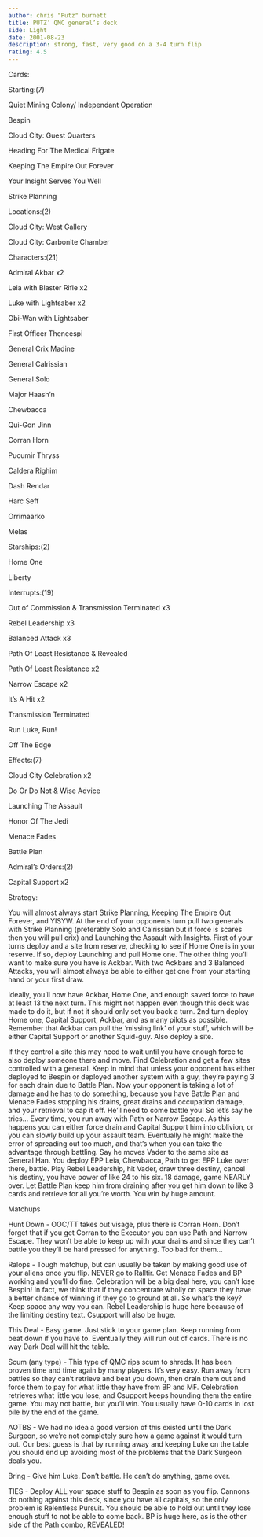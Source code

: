 ```yaml
---
author: chris "Putz" burnett
title: PUTZ’ QMC general’s deck
side: Light
date: 2001-08-23
description: strong, fast, very good on a 3-4 turn flip
rating: 4.5
---
```

Cards: 

Starting:(7) 
Quiet Mining Colony/ Independant Operation 
Bespin 
Cloud City: Guest Quarters 
Heading For The Medical Frigate 
Keeping The Empire Out Forever 
Your Insight Serves You Well 
Strike Planning 

Locations:(2) 
Cloud City: West Gallery 
Cloud City: Carbonite Chamber 

Characters:(21) 
Admiral Akbar x2 
Leia with Blaster Rifle x2 
Luke with Lightsaber x2 
Obi-Wan with Lightsaber 
First Officer Theneespi 
General Crix Madine 
General Calrissian 
General Solo 
Major Haash&#8217;n 
Chewbacca 
Qui-Gon Jinn 
Corran Horn 
Pucumir Thryss 
Caldera Righim 
Dash Rendar 
Harc Seff 
Orrimaarko 
Melas 

Starships:(2) 
Home One 
Liberty 

Interrupts:(19) 
Out of Commission & Transmission Terminated x3 
Rebel Leadership x3 
Balanced Attack x3 
Path Of Least Resistance & Revealed 
Path Of Least Resistance x2 
Narrow Escape x2
It&#8217;s A Hit x2 
Transmission Terminated 
Run Luke, Run! 
Off The Edge

Effects:(7) 
Cloud City Celebration x2 
Do Or Do Not & Wise Advice 
Launching The Assault 
Honor Of The Jedi 
Menace Fades 
Battle Plan 

Admiral&#8217;s Orders:(2) 
Capital Support x2 

Strategy: 

You will almost always start Strike Planning, Keeping The Empire Out Forever, and YISYW. At the end of your opponents turn pull two generals with Strike Planning (preferably Solo and Calrissian but if force is scares then you will pull crix) and Launching the Assault with Insights. First of your turns deploy and a site from reserve, checking to see if Home One is in your reserve. If so, deploy Launching and pull Home one. The other thing you&#8217;ll want to make sure you have is Ackbar. With two Ackbars and 3 Balanced Attacks, you will almost always be able to either get one from your starting hand or your first draw. 

Ideally, you&#8217;ll now have Ackbar, Home One, and enough saved force to have at least 13 the next turn. This might not happen even though this deck was made to do it, but if not it should only set you back a turn. 2nd turn deploy Home one, Capital Support, Ackbar, and as many pilots as possible. Remember that Ackbar can pull the &#8216;missing link&#8217; of your stuff, which will be either Capital Support or another Squid-guy. Also deploy a site. 

If they control a site this may need to wait until you have enough force to also deploy someone there and move. Find Celebration and get a few sites controlled with a general. Keep in mind that unless your opponent has either deployed to Bespin or deployed another system with a guy, they&#8217;re paying 3 for each drain due to Battle Plan. Now your opponent is taking a lot of damage and he has to do something, because you have Battle Plan and Menace Fades stopping his drains, great drains and occupation damage, and your retrieval to cap it off. He&#8217;ll need to come battle you! So let&#8217;s say he tries... Every time, you run away with Path or Narrow Escape. As this happens you can either force drain and Capital Support him into oblivion, or you can slowly build up your assault team. Eventually he might make the error of spreading out too much, and that&#8217;s when you can take the advantage through battling. Say he moves Vader to the same site as General Han. You deploy EPP Leia, Chewbacca, Path to get EPP Luke over there, battle. Play Rebel Leadership, hit Vader, draw three destiny, cancel his destiny, you have power of like 24 to his six. 18 damage, game NEARLY over. Let Battle Plan keep him from draining after you get him down to like 3 cards and retrieve for all you&#8217;re worth. You win by huge amount. 

Matchups 

Hunt Down - OOC/TT takes out visage, plus there is Corran Horn. Don&#8217;t forget that if you get Corran to the Executor you can use Path and Narrow Escape. They won&#8217;t be able to keep up with your drains and since they can&#8217;t battle you they&#8217;ll be hard pressed for anything. Too bad for them... 

Ralops - Tough matchup, but can usually be taken by making good use of your aliens once you flip. NEVER go to Ralltir. Get Menace Fades and BP working and you&#8217;ll do fine. Celebration will be a big deal here, you can&#8217;t lose Bespin! In fact, we think that if they concentrate wholly on space they have a better chance of winning if they go to ground at all. So what&#8217;s the key? Keep space any way you can. Rebel Leadership is huge here because of the limiting destiny text. Csupport will also be huge. 

This Deal - Easy game. Just stick to your game plan. Keep running from beat down if you have to. Eventually they will run out of cards. There is no way Dark Deal will hit the table. 

Scum (any type) - This type of QMC rips scum to shreds. It has been proven time and time again by many players. It&#8217;s very easy. Run away from battles so they can&#8217;t retrieve and beat you down, then drain them out and force them to pay for what little they have from BP and MF. Celebration retrieves what little you lose, and Csupport keeps hounding them the entire game. You may not battle, but you&#8217;ll win. You usually have 0-10 cards in lost pile by the end of the game. 

AOTBS - We had no idea a good version of this existed until the Dark Surgeon, so we&#8217;re not completely sure how a game against it would turn out. Our best guess is that by running away and keeping Luke on the table you should end up avoiding most of the problems that the Dark Surgeon deals you. 

Bring - Give him Luke. Don&#8217;t battle. He can&#8217;t do anything, game over. 

TIES - Deploy ALL your space stuff to Bespin as soon as you flip. Cannons do nothing against this deck, since you have all capitals, so the only problem is Relentless Pursuit. You should be able to hold out until they lose enough stuff to not be able to come back. BP is huge here, as is the other side of the Path combo, REVEALED! 
